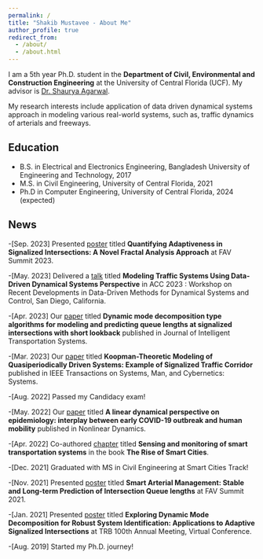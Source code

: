```yaml
---
permalink: /
title: "Shakib Mustavee - About Me"
author_profile: true
redirect_from: 
  - /about/
  - /about.html
---
```

 I am a 5th year Ph.D. student in the **Department of Civil, Environmental and Construction Engineering** at the University of Central Florida (UCF). My advisor is [Dr. Shaurya Agarwal](https://www.cece.ucf.edu/person/shauryaagarwal/). 

 My research interests include application of data driven dynamical systems approach in modeling various real-world systems, such as, traffic dynamics of arterials and freeways. 

## Education
* B.S. in Electrical and Electronics Engineering, Bangladesh University of Engineering and Technology, 2017
* M.S. in Civil Engineering, University of Central Florida, 2021
* Ph.D in Computer Engineering, University of Central Florida, 2024 (expected)

## News

-[Sep. 2023] Presented [poster](http://mustavee.github.io/files/FAV23_Mustavee_Agarwal.pdf) titled **Quantifying Adaptiveness in Signalized Intersections: A Novel Fractal Analysis Approach** at FAV Summit 2023.

-[May. 2023] Delivered a [talk](https://goswami78.github.io/ACC_2023_Workshop/mustavee.html) titled **Modeling Traffic Systems Using Data-Driven Dynamical Systems Perspective** in ACC 2023 : Workshop on Recent Developments in Data-Driven Methods for Dynamical Systems and Control, San Diego, California. 

-[Apr. 2023] Our [paper](https://www.tandfonline.com/doi/abs/10.1080/15472450.2023.2205022) titled **Dynamic mode decomposition type algorithms for modeling and predicting queue lengths at signalized intersections with short lookback** published in Journal of Intelligent Transportation Systems. 

-[Mar. 2023] Our [paper](https://ieeexplore.ieee.org/abstract/document/10070591) titled **Koopman-Theoretic Modeling of Quasiperiodically Driven Systems: Example of Signalized Traffic Corridor** published in IEEE Transactions on Systems, Man, and Cybernetics: Systems. 

-[Aug. 2022] Passed my Candidacy exam!

-[May. 2022] Our [paper](https://link.springer.com/article/10.1007/s11071-022-07469-5) titled **A linear dynamical perspective on epidemiology: interplay between early COVID-19 outbreak and human mobility** published in Nonlinear Dynamics. 

-[Apr. 2022] Co-authored [chapter](https://www.sciencedirect.com/science/article/abs/pii/B9780128177846000102) titled **Sensing and monitoring of smart transportation systems** in the book **The Rise of Smart Cities**. 

-[Dec. 2021] Graduated with MS in Civil Engineering at Smart Cities Track!

-[Nov. 2021] Presented [poster](http://mustavee.github.io/files/FAV21_Mustavee_Agarwal.pdf) titled **Smart Arterial Management: Stable and Long-term Prediction of Intersection Queue lengths** at FAV Summit 2021.

-[Jan. 2021] Presented [poster](http://mustavee.github.io/files/TRBAM-21-034511-pages-2.pdf) titled **Exploring Dynamic Mode Decomposition for Robust System Identification: Applications to Adaptive Signalized Intersections** at TRB 100th Annual Meeting, Virtual Conference.  

-[Aug. 2019] Started my Ph.D. journey!


